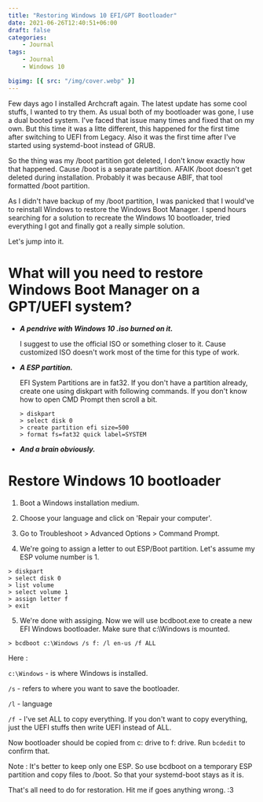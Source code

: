 ```yaml
---
title: "Restoring Windows 10 EFI/GPT Bootloader"
date: 2021-06-26T12:40:51+06:00
draft: false
categories:
    - Journal
tags:
    - Journal
    - Windows 10

bigimg: [{ src: "/img/cover.webp" }]
---
```

Few days ago I installed Archcraft again. The latest update has some cool stuffs, I wanted to try them. As usual both of my bootloader was gone, I use a dual booted system. I've faced that issue many times and fixed that on my own. But this time it was a litte different, this happened for the first time after switching to UEFI from Legacy. Also it was the first time after I've started using systemd-boot instead of GRUB.

So the thing was my /boot partition got deleted, I don't know exactly how that happened. Cause /boot is a separate partition. AFAIK /boot doesn't get deleted during installation. Probably it was because ABIF, that tool formatted /boot partition. 

As I didn't have backup of my /boot partition, I was panicked that I would've to reinstall Windows to restore the Windows Boot Manager. I spend hours searching for a solution to recreate the Windows 10 bootloader, tried everything I got and finally got a really simple solution.

Let's jump into it.

# What will you need to restore Windows Boot Manager on a GPT/UEFI system?

- ***A pendrive with Windows 10 .iso burned on it.***
  
  I suggest to use the official ISO or something closer to it. Cause customized ISO doesn't work most of the time for this type of work.

- ***A ESP partition.***
  
  EFI System Partitions are in fat32. If you don't have a partition already, create one using diskpart with following commands. If you don't know how to open CMD Prompt then scroll a bit.
  
  ```shell
  > diskpart
  > select disk 0
  > create partition efi size=500 
  > format fs=fat32 quick label=SYSTEM
  ```

- ***And a brain obviously.***

# Restore Windows 10 bootloader

1. Boot a Windows installation medium.

2. Choose your language and click on 'Repair your computer'.

3. Go to Troubleshoot > Advanced Options > Command Prompt.

4. We're going to assign a letter to out ESP/Boot partition. Let's assume my ESP volume number is 1.

```shell
> diskpart
> select disk 0
> list volume
> select volume 1
> assign letter f
> exit
```

5. We're done with assiging. Now we will use bcdboot.exe to create a new EFI Windows bootloader. Make sure that c:\Windows is mounted.

```shell
> bcdboot c:\Windows /s f: /l en-us /f ALL
```

Here :

`c:\Windows` - is where Windows is installed.

`/s` - refers to where you want to save the bootloader.

`/l` - language

`/f `- I've set ALL to copy everything. If you don't want to copy everything, just the UEFI stuffs then write UEFI instead of ALL.

Now bootloader should be copied from c: drive to f: drive. Run `bcdedit` to confirm that.

Note : It's better to keep only one ESP. So use bcdboot on a temporary ESP partition and copy files to /boot. So that your systemd-boot stays as it is.

That's all need to do for restoration. Hit me if goes anything wrong. :3

